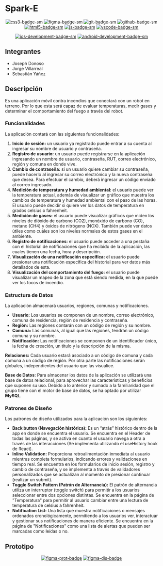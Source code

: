 # Spark-E



<div align="center">

[![css3-badge-sm]][css3-web]
[![figma-badge-sm]][figma-web]
[![git-badge-sm]][git-web]
[![github-badge-sm]][github-web]
[![html5-badge-sm]][html5-web]
[![js-badge-sm]][js-web]
[![vscode-badge-sm]][vscode-web]    

[![ios-development-badge-sm]][ios-development-web] [![android-development-badge-sm]][android-development-web]

</div>

## Integrantes

<ul>
    <li>Joseph Donoso</li>
    <li>Jorge Villarreal</li>
    <li>Sebastián Yáñez</li>
</ul>

## Descripción

Es una aplicación móvil contra incendios que conectará con un robot en terreno. Por lo que esta será capaz de evaluar temperaturas, medir
gases y determinar el comportamiento del fuego a través del robot.


### Funcionalidades

La aplicación contará con las siguientes funcionalidades:
<div>
    <ol>
        <li><strong>Inicio de sesión:</strong> un usuario ya registrado puede entrar a su cuenta al ingresar su nombre de usuario y contraseña.</li>
        <li><strong>Registro de usuario:</strong> un usuario puede registrarse en la aplicación ingresando un nombre de usuario, contraseña, RUT, correo electrónico, región y comuna en donde vive.</li>
        <li><strong>Cambio de contraseña:</strong> si un usuario quiere cambiar su contraseña, puede hacerlo al ingresar su correo electrónico y la nueva contraseña que desea. Para efectuar el cambio, deberá ingresar un código enviado al correo ingresado.</li>
        <li><strong>Medición de temperatura y humedad ambiental:</strong> el usuario puede ver la temperatura actual, además de visualizar un gráfico que muestra los cambios de temperatura y humedad ambiental con el paso de las horas. El usuario puede decidir si quiere ver los datos de temperatura en grados celsius o fahrenheit.</li>
        <li><strong>Medición de gases:</strong> el usuario puede visualizar gráficos que miden los niveles de dióxido de carbono (CO2), monóxido de carbono (CO), metano (CH4) y óxidos de nitrógeno (NOX). También puede ver datos útiles como cuáles son los niveles normales de estos gases en el ambiente.</li>
        <li><strong>Registro de notificaciones:</strong> el usuario puede acceder a una pestaña con el historial de notificaciones que ha recibido de la aplicación, las cuales tienen una fecha, hora y descripción.</li>
        <li><strong>Visualización de una notificación específica:</strong> el usuario puede presionar una notificación específica del historial para ver datos más detallados de esta.</li>
        <li><strong>Visualización del comportamiento del fuego:</strong> el usuario puede visualizar un mapeo de la zona que está siendo medida, en la que puede ver los focos de incendio.</li>
    </ol>

</div>

### Estructura de Datos

La aplicación almacenará usuarios, regiones, comunas y notificaciones.

<div>
    <ul>
        <li><strong>Usuario:</strong> Los usuarios se componen de un nombre, correo electrónico, comuna de residencia, región de residencia y contraseña.</li>
        <li><strong>Región:</strong> Las regiones contarán con un código de región y su nombre.</li>
        <li><strong>Comuna:</strong> Las comunas, al igual que las regiones, tendrán un código comuna y su nombre.</li>
        <li><strong>Notificación:</strong> Las notificaciones se componen de un identificador único, la fecha de creación, un título y la descripción de la misma.</li>
    <ul>
</div>

<strong>Relaciones:</strong> Cada usuario estará asociado a un código de comuna y cada comuna a un código de región. Por otra parte las notificaciones serán globales, independientes del usuario que las visualice.

<strong>Base de Datos:</strong> Para almacenar los datos de la aplicación se utilizará una base de datos relacional, para aprovechar las características y beneficios que suponen su uso. Debido a lo anterior y sumado a la familiaridad que el grupo tiene con el motor de base de datos, se ha optado por utilizar <strong>MySQL</strong>.


### Patrones de Diseño

Los patrones de diseño utilizados para la aplicación son los siguientes:

<div>
    <ul>
        <li><strong>Back button (Navegación histórica):</strong> Es un “atrás” histórico dentro de la app en donde se encuentra el usuario. Se encuentra en el Header de todas las páginas, y se activa en cuanto el usuario navega a otra a través de las interacciones (Se implementa utilizando el useHistory hook de React).</li>
        <li><strong>Inline Validation:</strong> Proporciona retroalimentación inmediata al usuario mientras completa formularios, indicando errores y validaciones en tiempo real. Se encuentra en los formularios de inicio sesión, registro y cambio de contraseña, y se implementa a través de validadores personalizados que se actualizan al momento de presionar continuar (realizar un submit).</li>
        <li><strong>Toggle Switch Pattern (Patrón de Alternancia):</strong> El patrón de alternancia utiliza un interruptor (toggle switch) para permitir a los usuarios seleccionar entre dos opciones distintas. Se encuentra en la página de "Temperatura" para permitir al usuario cambiar entre una lectura de temperatura de celsius a fahrenheit.</li>
        <li><strong>Notification List:</strong> Una lista que muestra notificaciones o mensajes ordenados cronológicamente, permitiendo a los usuarios ver, interactuar y gestionar sus notificaciones de manera eficiente. Se encuentra en la página de "Notificaciones" como una lista de alertas que pueden ser marcadas como leídas o no.</li>
    <ul>
</div>

## Prototipo

<div align="center">

[![figma-prot-badge]][figma-prot-url] [![figma-dis-badge]][figma-dis-url]

</div>

[js-badge-sm]: https://img.shields.io/badge/JavaScript-F7DF1E?logo=javascript&logoColor=000&style=flat
[js-web]: https://developer.mozilla.org/es/docs/Web/JavaScript

[html5-badge-sm]: https://img.shields.io/badge/HTML5-E34F26?logo=html5&logoColor=fff&style=flat
[html5-web]: https://developer.mozilla.org/es/docs/Web/HTML

[css3-badge-sm]: https://img.shields.io/badge/CSS3-1572B6?logo=css3&logoColor=fff&style=flat
[css3-web]: https://developer.mozilla.org/es/docs/Web/CSS

[git-badge-sm]: https://img.shields.io/badge/Git-F05032?logo=git&logoColor=fff&style=flat
[git-web]: https://git-scm.com/

[github-badge-sm]: https://img.shields.io/badge/GitHub-181717?logo=github&logoColor=fff&style=flat
[github-web]: https://github.com

[vscode-badge-sm]: https://img.shields.io/badge/Visual_Studio_Code-007ACC?logo=visual-studio-code&logoColor=fff&style=flat
[vscode-web]: https://code.visualstudio.com/

[figma-badge-sm]: https://img.shields.io/badge/Figma-F24E1E?logo=figma&logoColor=fff&style=flat
[figma-web]: https://www.figma.com/

[ios-development-badge-sm]: https://img.shields.io/badge/iOS_Development-000000?logo=ios&logoColor=fff&style=flat
[ios-development-web]: https://developer.apple.com/ios/

[android-development-badge-sm]: https://img.shields.io/badge/Android_Development-3DDC84?logo=android&logoColor=fff&style=flat
[android-development-web]: https://developer.android.com/

[figma-prot-badge]: https://img.shields.io/badge/Ver%20prototipo%20en%20Figma-F24E1E?logo=figma&logoColor=fff&style=flat
[figma-prot-url]: https://www.figma.com/proto/krZhYfUssLbpTnOeafrROC/Untitled?type=design&node-id=1-3393&t=f8BW1F2jc4cwoQrT-1&scaling=scale-down&page-id=0%3A1&starting-point-node-id=1%3A3393&mode=design

[figma-dis-badge]: https://img.shields.io/badge/Ver%20diseño%20UI%20en%20Figma-F24E1E?logo=figma&logoColor=fff&style=flat
[figma-dis-url]: https://www.figma.com/file/krZhYfUssLbpTnOeafrROC/Untitled?type=design&node-id=0%3A1&mode=design&t=XRdykLS5deHCnw6R-1